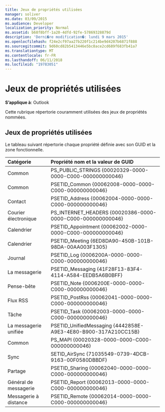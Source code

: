```yaml
---
title: Jeux de propriétés utilisées
manager: soliver
ms.date: 03/09/2015
ms.audience: Developer
localization_priority: Normal
ms.assetid: b68f8bff-1a20-4dfd-92fe-57869328879d
description: 'Derni�re modification�: lundi 9 mars 2015'
ms.openlocfilehash: f24e2cf97aa27b220f1c214be9d4207b6871f888
ms.sourcegitcommit: 9d60cd82b5413446e5bc8ace2cd689f683fb41a7
ms.translationtype: MT
ms.contentlocale: fr-FR
ms.lasthandoff: 06/11/2018
ms.locfileid: "19783051"
---
```

# <a name="commonly-used-property-sets"></a>Jeux de propriétés utilisées

  
  
**S’applique à**: Outlook 
  
Cette rubrique répertorie couramment utilisées des jeux de propriétés nommées.
  
## <a name="commonly-used-property-sets"></a>Jeux de propriétés utilisées

Le tableau suivant répertorie chaque propriété définie avec son GUID et la zone fonctionnelle.
  
|**Catégorie**|**Propriété nom et la valeur de GUID**|
|:-----|:-----|
|Common  <br/> |PS_PUBLIC_STRINGS {00020329-0000-0000-C000-000000000046}  <br/> |
|Common  <br/> |PSETID_Common {00062008-0000-0000-C000-000000000046}  <br/> |
|Contact  <br/> |PSETID_Address {00062004-0000-0000-C000-000000000046}  <br/> |
|Courier électronique  <br/> |PS_INTERNET_HEADERS {00020386-0000-0000-C000-000000000046}  <br/> |
|Calendrier  <br/> |PSETID_Appointment {00062002-0000-0000-C000-000000000046}  <br/> |
|Calendrier  <br/> |PSETID_Meeting {6ED8DA90-450B-101B-98DA-00AA003F1305}  <br/> |
|Journal  <br/> |PSETID_Log {0006200A-0000-0000-C000-000000000046}  <br/> |
|La messagerie  <br/> |PSETID_Messaging {41F28F13-83F4-4114-A584-EEDB5A6B0BFF}  <br/> |
|Pense-bête  <br/> |PSETID_Note {0006200E-0000-0000-C000-000000000046}  <br/> |
|Flux RSS  <br/> |PSETID_PostRss {00062041-0000-0000-C000-000000000046}  <br/> |
|Tâche  <br/> |PSETID_Task {00062003-0000-0000-C000-000000000046}  <br/> |
|La messagerie unifiée  <br/> |PSETID_UnifiedMessaging {4442858E-A9E3-4E80-B900-317A210CC15B}  <br/> |
|Common  <br/> |PS_MAPI {00020328-0000-0000-C000-000000000046}  <br/> |
|Sync  <br/> |SETID_AirSync {71035549-0739-4DCB-9163-00F0580DBBDF}  <br/> |
|Partage  <br/> |PSETID_Sharing {00062040-0000-0000-C000-000000000046}  <br/> |
|Général de messagerie  <br/> |PSETID_Report {00062013-0000-0000-C000-000000000046}  <br/> |
|Messagerie à distance  <br/> |PSETID_Remote {00062014-0000-0000-C000-000000000046}  <br/> |
   

